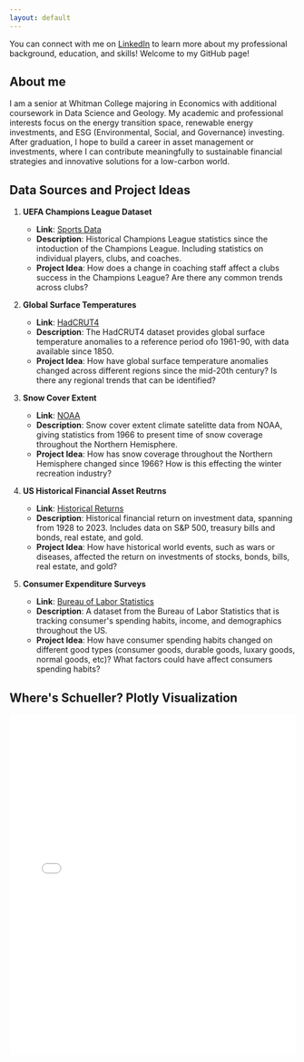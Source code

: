 ```yaml
---
layout: default
---
```


You can connect with me on [LinkedIn](https://www.linkedin.com/in/owenkim03/) to learn more about my professional background, education, and skills! Welcome to my GitHub page!

## About me

I am a senior at Whitman College majoring in Economics with additional coursework in Data Science and Geology. My academic and professional interests focus on the energy transition space, renewable energy investments, and ESG (Environmental, Social, and Governance) investing. After graduation, I hope to build a career in asset management or investments, where I can contribute meaningfully to sustainable financial strategies and innovative solutions for a low-carbon world. 

## Data Sources and Project Ideas

1. **UEFA Champions League Dataset**  
   - **Link**: [Sports Data]((https://sports-statistics.com/sports-data/sports-data-sets-for-data-modeling-visualization-predictions-machine-learning/))  
   - **Description**: Historical Champions League statistics since the intoduction of the Champions League. Including statistics on individual players, clubs, and coaches.   
   - **Project Idea**: How does a change in coaching staff affect a clubs success in the Champions League? Are there any common trends across clubs? 

2. **Global Surface Temperatures**  
   - **Link**: [HadCRUT4](https://www.metoffice.gov.uk/hadobs/hadcrut4/)  
   - **Description**: The HadCRUT4 dataset provides global surface temperature anomalies to a reference period ofo 1961-90, with data available since 1850.  
   - **Project Idea**: How have global surface temperature anomalies changed across different regions since the mid-20th century? Is there any regional trends that can be identified?
  
3. **Snow Cover Extent**  
   - **Link**: [NOAA](https://www.ncei.noaa.gov/products/climate-data-records/snow-cover-extent)  
   - **Description**: Snow cover extent climate satelitte data from NOAA, giving statistics from 1966 to present time of snow coverage throughout the Northern Hemisphere. 
   - **Project Idea**: How has snow coverage throughout the Northern Hemisphere changed since 1966? How is this effecting the winter recreation industry?   

4. **US Historical Financial Asset Reutrns**  
   - **Link**: [Historical Returns](https://pages.stern.nyu.edu/~adamodar/New_Home_Page/datafile/histretSP.html)  
   - **Description**: Historical financial return on investment data, spanning from 1928 to 2023. Includes data on S&P 500, treasury bills and bonds, real estate, and gold.
   - **Project Idea**: How have historical world events, such as wars or diseases, affected the return on investments of stocks, bonds, bills, real estate, and gold?  

5. **Consumer Expenditure Surveys**  
   - **Link**: [Bureau of Labor Statistics](https://www.bls.gov/cex/)  
   - **Description**: A dataset from the Bureau of Labor Statistics that is tracking consumer's spending habits, income, and demographics throughout the US.  
   - **Project Idea**: How have consumer spending habits changed on different good types (consumer goods, durable goods, luxary goods, normal goods, etc)? What factors could have affect consumers spending habits?

## Where's Schueller? Plotly Visualization

<html lang="en">
<head>
  <meta charset="UTF-8">
  <meta name="viewport" content="width=device-width, initial-scale=1.0">
</head>
<body>
  <iframe src="peak_heatmap.html" width="100%" height="600px" style="border:none;"></iframe>
</body>
</html>
